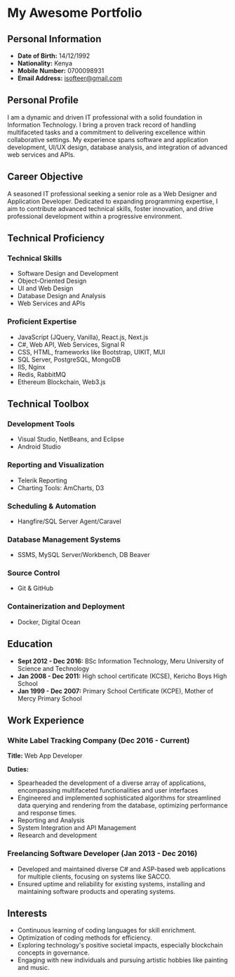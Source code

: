 # My Awesome Portfolio

## Personal Information

- **Date of Birth:** 14/12/1992
- **Nationality:** Kenya
- **Mobile Number:** 0700098931
- **Email Address:** isofteer@gmail.com

## Personal Profile

I am a dynamic and driven IT professional with a solid foundation in Information Technology. I bring a proven track record of handling multifaceted tasks and a commitment to delivering excellence within collaborative settings. My experience spans software and application development, UI/UX design, database analysis, and integration of advanced web services and APIs.

## Career Objective

A seasoned IT professional seeking a senior role as a Web Designer and Application Developer. Dedicated to expanding programming expertise, I aim to contribute advanced technical skills, foster innovation, and drive professional development within a progressive environment.

## Technical Proficiency

### Technical Skills

- Software Design and Development
- Object-Oriented Design
- UI and Web Design
- Database Design and Analysis
- Web Services and APIs

### Proficient Expertise

- JavaScript (JQuery, Vanilla), React.js, Next.js
- C#, Web API, Web Services, Signal R
- CSS, HTML, frameworks like Bootstrap, UIKIT, MUI
- SQL Server, PostgreSQL, MongoDB
- IIS, Nginx
- Redis, RabbitMQ
- Ethereum Blockchain, Web3.js

## Technical Toolbox

### Development Tools

- Visual Studio, NetBeans, and Eclipse
- Android Studio

### Reporting and Visualization

- Telerik Reporting
- Charting Tools: AmCharts, D3

### Scheduling & Automation

- Hangfire/SQL Server Agent/Caravel

### Database Management Systems

- SSMS, MySQL Server/Workbench, DB Beaver

### Source Control

- Git & GitHub

### Containerization and Deployment

- Docker, Digital Ocean

## Education

- **Sept 2012 - Dec 2016:** BSc Information Technology, Meru University of Science and Technology
- **Jan 2008 - Dec 2011:** High school certificate (KCSE), Kericho Boys High School
- **Jan 1999 - Dec 2007:** Primary School Certificate (KCPE), Mother of Mercy Primary School

## Work Experience

### White Label Tracking Company (Dec 2016 - Current)

**Title:** Web App Developer

**Duties:**

- Spearheaded the development of a diverse array of applications, encompassing multifaceted functionalities and user interfaces
- Engineered and implemented sophisticated algorithms for streamlined data querying and rendering from the database, optimizing performance and response times.
- Reporting and Analysis
- System Integration and API Management
- Research and development

### Freelancing Software Developer (Jan 2013 - Dec 2016)

- Developed and maintained diverse C# and ASP-based web applications for multiple clients, focusing on systems like SACCO.
- Ensured uptime and reliability for existing systems, installing and maintaining software products and operating systems.

## Interests

- Continuous learning of coding languages for skill enrichment.
- Optimization of coding methods for efficiency.
- Exploring technology's positive societal impacts, especially blockchain concepts in governance.
- Engaging with new individuals and pursuing artistic hobbies like painting and music.
